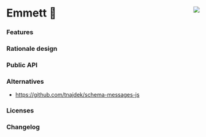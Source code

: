 Emmett :floppy_disk: <a href="https://travis-ci.org/r-lyeh/emmett"><img src="https://api.travis-ci.org/r-lyeh/emmett.svg?branch=master" align="right" /></a>
====

### Features
### Rationale design
### Public API
### Alternatives
- https://github.com/tnajdek/schema-messages-js

### Licenses
### Changelog
